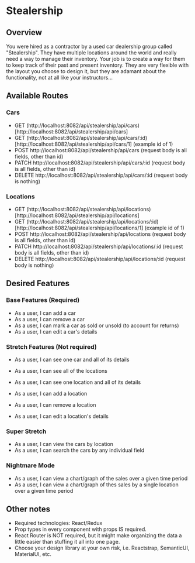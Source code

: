 # Stealership

## Overview

You were hired as a contractor by a used car dealership group called "Stealership". They have multiple locations around the world and really need a way to manage their inventory. Your job is to create a way for them to keep track of their past and present inventory. They are very flexible with the layout you choose to design it, but they are adamant about the functionality, not at all like your instructors...

## Available Routes

### Cars

- GET (http://localhost:8082/api/stealership/api/cars)[http://localhost:8082/api/stealership/api/cars]
- GET (http://localhost:8082/api/stealership/api/cars/:id)[http://localhost:8082/api/stealership/api/cars/1] (example id of 1)
- POST http://localhost:8082/api/stealership/api/cars (request body is all fields, other than id)
- PATCH http://localhost:8082/api/stealership/api/cars/:id (request body is all fields, other than id)
- DELETE http://localhost:8082/api/stealership/api/cars/:id (request body is nothing)

### Locations

- GET (http://localhost:8082/api/stealership/api/locations)[http://localhost:8082/api/stealership/api/locations]
- GET (http://localhost:8082/api/stealership/api/locations/:id)[http://localhost:8082/api/stealership/api/locations/1] (example id of 1)
- POST http://localhost:8082/api/stealership/api/locations (request body is all fields, other than id)
- PATCH http://localhost:8082/api/stealership/api/locations/:id (request body is all fields, other than id)
- DELETE http://localhost:8082/api/stealership/api/locations/:id (request body is nothing)

## Desired Features

### Base Features (Required)

- As a user, I can add a car
- As a user, I can remove a car
- As a user, I can mark a car as sold or unsold (to account for returns)
- As a user, I can edit a car's details

### Stretch Features (Not required)

- As a user, I can see one car and all of its details

- As a user, I can see all of the locations
- As a user, I can see one location and all of its details
- As a user, I can add a location
- As a user, I can remove a location
- As a user, I can edit a location's details

### Super Stretch

- As a user, I can view the cars by location
- As a user, I can search the cars by any individual field

### Nightmare Mode

- As a user, I can view a chart/graph of the sales over a given time period
- As a user, I can view a chart/graph of thes sales by a single location over a given time period

## Other notes

- Required technologies: React/Redux
- Prop types in every component with props IS required.
- React Router is NOT required, but it might make organizing the data a little easier than stuffing it all into one page.
- Choose your design library at your own risk, i.e. Reactstrap, SemanticUI, MaterialUI, etc.
